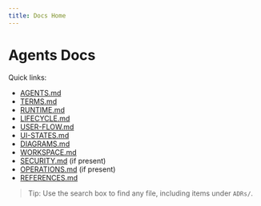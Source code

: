 ```yaml
---
title: Docs Home
---
```


# Agents Docs

Quick links:

- [AGENTS.md](docs/AGENTS.md)
- [TERMS.md](docs/TERMS.md)
- [RUNTIME.md](docs/RUNTIME.md)
- [LIFECYCLE.md](docs/LIFECYCLE.md)
- [USER-FLOW.md](docs/USER-FLOW.md)
- [UI-STATES.md](docs/UI-STATES.md)
- [DIAGRAMS.md](docs/DIAGRAMS.md)
- [WORKSPACE.md](docs/WORKSPACE.md)
- [SECURITY.md](docs/SECURITY.md) (if present)
- [OPERATIONS.md](docs/OPERATIONS.md) (if present)
- [REFERENCES.md](docs/REFERENCES.md)

> Tip: Use the search box to find any file, including items under `ADRs/`.
